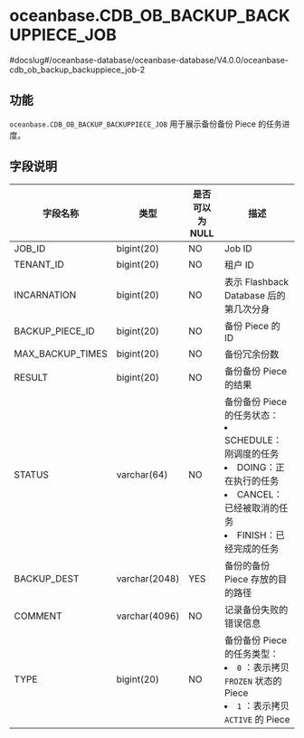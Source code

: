 oceanbase.CDB_OB_BACKUP_BACKUPPIECE_JOB 
============================================================
#docslug#/oceanbase-database/oceanbase-database/V4.0.0/oceanbase-cdb_ob_backup_backuppiece_job-2


功能 
-----------------------

`oceanbase.CDB_OB_BACKUP_BACKUPPIECE_JOB` 用于展示备份备份 Piece 的任务进度。

字段说明 
-------------------------



|       字段名称       |      类型       | 是否可以为 NULL |                                                                                                                                  描述                                                                                                                                  |
|------------------|---------------|------------|----------------------------------------------------------------------------------------------------------------------------------------------------------------------------------------------------------------------------------------------------------------------|
| JOB_ID           | bigint(20)    | NO         | Job ID                                                                                                                                                                                                                                                               |
| TENANT_ID        | bigint(20)    | NO         | 租户 ID                                                                                                                                                                                                                                                                |
| INCARNATION      | bigint(20)    | NO         | 表示 Flashback Database 后的第几次分身                                                                                                                                                                                                                                        |
| BACKUP_PIECE_ID  | bigint(20)    | NO         | 备份 Piece 的 ID                                                                                                                                                                                                                                                        |
| MAX_BACKUP_TIMES | bigint(20)    | NO         | 备份冗余份数                                                                                                                                                                                                                                                               |
| RESULT           | bigint(20)    | NO         | 备份备份 Piece 的结果                                                                                                                                                                                                                                                       |
| STATUS           | varchar(64)   | NO         | 备份备份 Piece 的任务状态： <li> SCHEDULE：刚调度的任务   <li> DOING：正在执行的任务   <li> CANCEL：已经被取消的任务   <li> FINISH：已经完成的任务    |
| BACKUP_DEST      | varchar(2048) | YES        | 备份的备份 Piece 存放的目的路径                                                                                                                                                                                                                                                  |
| COMMENT          | varchar(4096) | NO         | 记录备份失败的错误信息                                                                                                                                                                                                                                                          |
| TYPE             | bigint(20)    | NO         | 备份备份 Piece 的任务类型： <li>`0` ：表示拷贝  `FROZEN` 状态的 Piece <li>`1` ：表示拷贝 `ACTIVE` 的 Piece                                                                                                                                                           |


